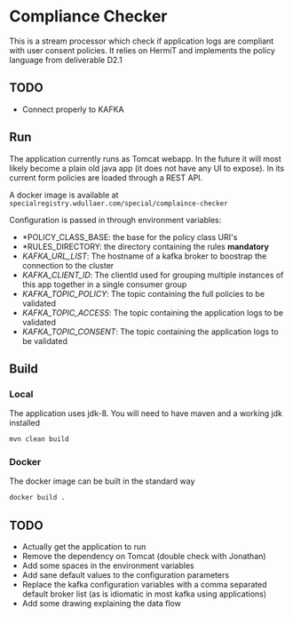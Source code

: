 # Compliance Checker
This is a stream processor which check if application logs are compliant with user consent policies. It relies on HermiT and implements the policy language from deliverable D2.1

## TODO
+ Connect properly to KAFKA

## Run
The application currently runs as Tomcat webapp. In the future it will most likely become a plain old java app (it does not have any UI to expose).
In its current form policies are loaded through a REST API.

A docker image is available at `specialregistry.wdullaer.com/special/complaince-checker`

Configuration is passed in through environment variables:

* *POLICY_CLASS_BASE: the base for the policy class URI's
* *RULES_DIRECTORY: the directory containing the rules **mandatory**
* *KAFKA_URL_LIST*: The hostname of a kafka broker to boostrap the connection to the cluster
* *KAFKA_CLIENT_ID*: The clientId used for grouping multiple instances of this app together in a single consumer group
* *KAFKA_TOPIC_POLICY*: The topic containing the full policies to be validated
* *KAFKA_TOPIC_ACCESS*: The topic containing the application logs to be validated
* *KAFKA_TOPIC_CONSENT*: The topic containing the application logs to be validated

## Build
### Local
The application uses jdk-8. You will need to have maven and a working jdk installed

```bash
mvn clean build
```

### Docker
The docker image can be built in the standard way

```bash
docker build .
```

## TODO
* Actually get the application to run
* Remove the dependency on Tomcat (double check with Jonathan)
* Add some spaces in the environment variables
* Add sane default values to the configuration parameters
* Replace the kafka configuration variables with a comma separated default broker list (as is idiomatic in most kafka using applications)
* Add some drawing explaining the data flow
